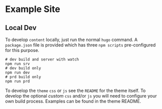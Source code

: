 # Example Site

## Local Dev

To develop `content` locally, just run the normal `hugo` command. A `package.json` file is provided which has three `npm scripts` pre-configured for this purpose.

```shell
# dev build and server with watch
npm run srv
# dev build only
npm run dev
# prd build only
npm run prd
```

To develop the `theme` `css` or `js` see the `README` for the theme itself. To develop the optional _custom_ `css` and/or `js` you will need to configure your own build process. Examples can be found in the theme README.
